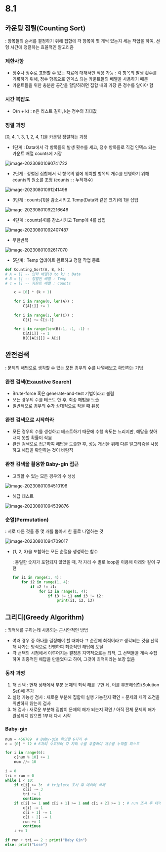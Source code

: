 # 8.1

## 카운팅 정렬(Counting Sort)

: 항목들의 순서를 결정하기 위해 집합에 각 항목이 몇 개씩 있는지 세는 작업을 하여, 선형 시간에 정렬하는 효율적인 알고리즘

### 제한사항

- 정수나 정수로 표현할 수 있는 자료에 대해서만 적용 가능 : 각 항목의 발생 횟수를 기록하기 위해, 정수 항목으로 인덱스 되는 카운트들의 배열을 사용하기 때문
- 카운트들을 위한 충분한 공간을 할당하려면 집합 내의 가장 큰 정수를 알아야 함



### 시간 복잡도

- O(n + k) : n은 리스트 길이, k는 정수의 최대값



### 정렬 과정

[0, 4, 1, 3, 1, 2, 4, 1]을 카운팅 정렬하는 과정

- 1단계 : Data에서 각 항목들의 발생 횟수를 세고, 정수 항목들로 직접 인덱스 되는 카운트 배열 counts에 저장

![image-20230801090741722](C:\Users\SSAFY\AppData\Roaming\Typora\typora-user-images\image-20230801090741722.png) 

- 2단계 : 정렬된 집합에서 각 항목의 앞에 위치할 항목의 개수를 반영하기 위해 counts의 원소를 조정 (counts : : 누적개수)

![image-20230801091241498](C:\Users\SSAFY\AppData\Roaming\Typora\typora-user-images\image-20230801091241498.png) 

- 3단계 : counts[1]을 감소시키고 Temp(Data와 같은 크기)에 1을 삽입

![image-20230801092216646](C:\Users\SSAFY\AppData\Roaming\Typora\typora-user-images\image-20230801092216646.png) 

- 4단계 : counts[4]를 감소시키고 Temp에 4를 삽입

![image-20230801092407487](C:\Users\SSAFY\AppData\Roaming\Typora\typora-user-images\image-20230801092407487.png) 

- 무한반복

![image-20230801092617070](C:\Users\SSAFY\AppData\Roaming\Typora\typora-user-images\image-20230801092617070.png) 

- 5단계 : Temp 업데이트 완료하고 정렬 작업 종료

``` python
def Counting_Sort(A, B, k):
# A = [] -- 입력 배열(0 to k) : Data
# B = [] -- 정렬된 배열 : Temp
# c = [] -- 카운트 배열 : counts

    c = [0] * (k + 1)
    
    for i in range(0, len(A)) : 
        C[A[i]] += 1
        
    for i in range(1, len(C)) : 
        C[i] += C[i-1]
        
    for i in range(len(B)-1, -1, -1) :
        C[A[i]] -= 1
        B[C[A[i]]] = A[i]
```





## 완전검색

: 문제의 해법으로 생각할 수 있는 모든 경우의 수를 나열해보고 확인하는 기법

### 완전 검색(Exaustive Search)

- Brute-force 혹은 generate-and-test 기법이라고 불림 
- 모든 경우의 수를 테스트 한 후, 최종 해법을 도출
- 일반적으로 경우의 수가 상대적으로 작을 때 유용



### 완전 검색으로 시작하라

- 모든 경우의 수를 생성하고 테스트하기 때문에 수행 속도는 느리지만, 해답을 찾아내지 못할 확률이 작음
- 완전 검색으로 접근하여 해답을 도출한 후, 성능 개선을 위해 다른 알고리즘을 사용하고 해답을 확인하는 것이 바람직



### 완전 검색을 활용한 Baby-gin 접근

- 고려할 수 있는 모든 경우의 수 생성

![image-20230801094510196](C:\Users\SSAFY\AppData\Roaming\Typora\typora-user-images\image-20230801094510196.png) 

- 해답 테스트

![image-20230801094539876](C:\Users\SSAFY\AppData\Roaming\Typora\typora-user-images\image-20230801094539876.png) 



### 순열(Permutation)

: 서로 다른 것들 중 몇 개를 뽑아서 한 줄로 나열하는 것

![image-20230801094709017](C:\Users\SSAFY\AppData\Roaming\Typora\typora-user-images\image-20230801094709017.png) 

- {1, 2, 3}을 포함하는 모든 순열을 생성하는 함수

  : 동일한 숫자가 포함되지 않았을 때, 각 자리 수 별로 loop을 이용해 아래와 같이 구현

  ```python
  for i1 in range(1, 4):
      for i2 in range(1, 4):
          if i2 != i1:
              for i3 in range(1, 4):
                  if i3 != i1 and i3 != i2:
                      print(i1, i2, i3)
  ```

  

## 그리디(Greedy Algorithm)

: 최적해를 구하는데 사용되는 근시안적인 방법

- 여러 경우 중 하나를 결정해야 할 때마다 그 순간에 최적이라고 생각되는 것을 선택해 나가는 방식으로 진행하여 최종적인 해답에 도달
- 각 선택의 시점에서 이루어지는 결정은 지역적으로는 최적, 그 선택들을 계속 수집하여 최종적인 해답을 만들었다고 하여, 그것이 최적이라는 보장 없음



### 동작 과정

1. 해 선택 : 현재 상태에서 부분 문제의 최적 해를 구한 뒤, 이를 부분해집합(Solution Set)에 추가
2. 실행 가능성 검사 : 새로운 부분해 집합이 실행 가능한지 확인 = 문제의 제약 조건을 위반하지 않는지 검사
3. 해 검사 : 새로운 부분해 집합이 문제의 해가 되는지 확인 / 아직 전체 문제의 해가 완성되지 않으면 1부터 다시 시작



### Baby-gin

```python
num = 456789  # Baby-gin 확인할 6자리 수
c = [0] * 12 # 6자리 수로부터 각 자리 수를 추출하여 개수를 누적할 리스트

for i in range(6):
    c[num % 10] += 1
    num //= 10
    
i = 0
tri = run = 0
while i < 10:
    if c[i] >= 3:  # triplete 조사 후 데이터 삭제
        c[i] -= 3
        tri += 1
        continue
    if c[i] >= 1 and c[i + 1] >= 1 and c[i + 2] >= 1 : # run 조사 후 데이터 삭제
        c[i] -= 1
        c[i + 1] -= 1
        c[i + 2] -= 1
        run += 1
        continue
    i += 1
    
if run + tri == 2 : print("Baby Gin")
else: print("Lose")
```

